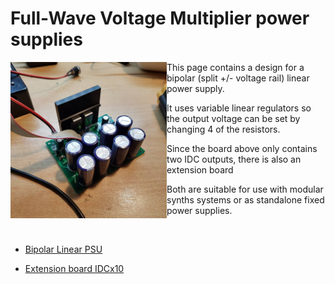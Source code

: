 # Full-Wave Voltage Multiplier power supplies

<img src="AdjustablePSU/doc/AdjustablePSU_Assembled.jpg" align="left" height="250" width="250" >


This page contains a design for a bipolar (split +/- voltage rail) linear power supply. 


It uses variable linear regulators so the output voltage can be set by changing 4 of the resistors.


Since the board above only contains two IDC outputs, there is also an extension board


Both are suitable for use with modular synths systems or as standalone fixed power supplies.

<BR align=right>

- [Bipolar Linear PSU](Var2IDC.md)

- [Extension board IDCx10](Ext10IDC.md)


